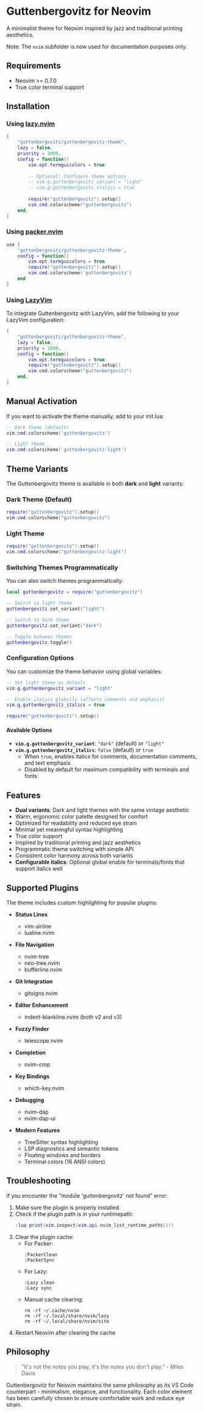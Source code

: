 # Guttenbergovitz for Neovim

A minimalist theme for Neovim inspired by jazz and traditional printing aesthetics.

Note: The `nvim` subfolder is now used for documentation purposes only.

## Requirements

- Neovim >= 0.7.0
- True color terminal support

## Installation

### Using [lazy.nvim](https://github.com/folke/lazy.nvim)

```lua
{
    "guttenbergovitz/guttenbergovitz-theme",
    lazy = false,
    priority = 1000,
    config = function()
        vim.opt.termguicolors = true
        
        -- Optional: Configure theme options
        -- vim.g.guttenbergovitz_variant = "light"
        -- vim.g.guttenbergovitz_italics = true
        
        require("guttenbergovitz").setup()
        vim.cmd.colorscheme("guttenbergovitz")
    end,
}
```

### Using [packer.nvim](https://github.com/wbthomason/packer.nvim)

```lua
use {
    'guttenbergovitz/guttenbergovitz-theme',
    config = function()
        vim.opt.termguicolors = true
        require("guttenbergovitz").setup()
        vim.cmd.colorscheme('guttenbergovitz')
    end
}
```

### Using [LazyVim](https://github.com/folke/LazyVim)

To integrate Guttenbergovitz with LazyVim, add the following to your LazyVim configuration:

```lua
{
    "guttenbergovitz/guttenbergovitz-theme",
    lazy = false,
    priority = 1000,
    config = function()
        vim.opt.termguicolors = true
        require("guttenbergovitz").setup()
        vim.cmd.colorscheme("guttenbergovitz")
    end,
}
```

## Manual Activation

If you want to activate the theme manually, add to your init.lua:

```lua
-- Dark theme (default)
vim.cmd.colorscheme('guttenbergovitz')

-- Light theme
vim.cmd.colorscheme('guttenbergovitz-light')
```

## Theme Variants

The Guttenbergovitz theme is available in both **dark** and **light** variants:

### Dark Theme (Default)
```lua
require("guttenbergovitz").setup()
vim.cmd.colorscheme("guttenbergovitz")
```

### Light Theme
```lua
require("guttenbergovitz").setup()
vim.cmd.colorscheme("guttenbergovitz-light")
```

### Switching Themes Programmatically

You can also switch themes programmatically:

```lua
local guttenbergovitz = require("guttenbergovitz")

-- Switch to light theme
guttenbergovitz.set_variant("light")

-- Switch to dark theme
guttenbergovitz.set_variant("dark")

-- Toggle between themes
guttenbergovitz.toggle()
```

### Configuration Options

You can customize the theme behavior using global variables:

```lua
-- Set light theme as default
vim.g.guttenbergovitz_variant = "light"

-- Enable italics globally (affects comments and emphasis)
vim.g.guttenbergovitz_italics = true

require("guttenbergovitz").setup()
```

#### Available Options

- **`vim.g.guttenbergovitz_variant`**: `"dark"` (default) or `"light"`
- **`vim.g.guttenbergovitz_italics`**: `false` (default) or `true`
  - When `true`, enables italics for comments, documentation comments, and text emphasis
  - Disabled by default for maximum compatibility with terminals and fonts

## Features

- **Dual variants**: Dark and light themes with the same vintage aesthetic
- Warm, ergonomic color palette designed for comfort
- Optimized for readability and reduced eye strain
- Minimal yet meaningful syntax highlighting
- True color support
- Inspired by traditional printing and jazz aesthetics
- Programmatic theme switching with simple API
- Consistent color harmony across both variants
- **Configurable italics**: Optional global enable for terminals/fonts that support italics well

## Supported Plugins

The theme includes custom highlighting for popular plugins:

- **Status Lines**
  - vim-airline
  - lualine.nvim

- **File Navigation**
  - nvim-tree
  - neo-tree.nvim
  - bufferline.nvim

- **Git Integration**
  - gitsigns.nvim

- **Editor Enhancement**
  - indent-blankline.nvim (both v2 and v3)

- **Fuzzy Finder**
  - telescope.nvim

- **Completion**
  - nvim-cmp

- **Key Bindings**
  - which-key.nvim

- **Debugging**
  - nvim-dap
  - nvim-dap-ui

- **Modern Features**
  - TreeSitter syntax highlighting
  - LSP diagnostics and semantic tokens
  - Floating windows and borders
  - Terminal colors (16 ANSI colors)

## Troubleshooting

If you encounter the "module 'guttenbergovitz' not found" error:

1. Make sure the plugin is properly installed
2. Check if the plugin path is in your runtimepath:
   ```lua
   :lua print(vim.inspect(vim.api.nvim_list_runtime_paths()))
   ```
3. Clear the plugin cache:
   - For Packer:
     ```
     :PackerClean
     :PackerSync
     ```
   - For Lazy:
     ```
     :Lazy clean
     :Lazy sync
     ```
   - Manual cache clearing:
     ```
     rm -rf ~/.cache/nvim
     rm -rf ~/.local/share/nvim/lazy
     rm -rf ~/.local/share/nvim/site
     ```
4. Restart Neovim after clearing the cache

## Philosophy

> "It's not the notes you play, it's the notes you don't play." - Miles Davis

Guttenbergovitz for Neovim maintains the same philosophy as its VS Code counterpart - minimalism, elegance, and functionality. Each color element has been carefully chosen to ensure comfortable work and reduce eye strain. 
